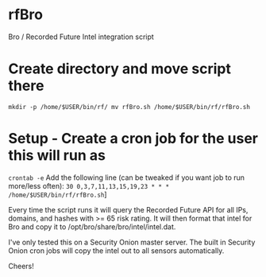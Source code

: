 # rfBro
Bro / Recorded Future Intel integration script

# Create directory and move script there
`mkdir -p /home/$USER/bin/rf/
mv rfBro.sh /home/$USER/bin/rf/rfBro.sh`

# Setup - Create a cron job for the user this will run as
`crontab -e`
Add the following line (can be tweaked if you want job to run more/less often):
`30 0,3,7,11,13,15,19,23 * * * /home/$USER/bin/rf/rfBro.sh`]

Every time the script runs it will query the Recorded Future API for all IPs, domains, and hashes with >= 65 risk rating. It will then format that intel for Bro and copy it to /opt/bro/share/bro/intel/intel.dat.

I've only tested this on a Security Onion master server. The built in Security Onion cron jobs will copy the intel out to all sensors automatically.

Cheers!

